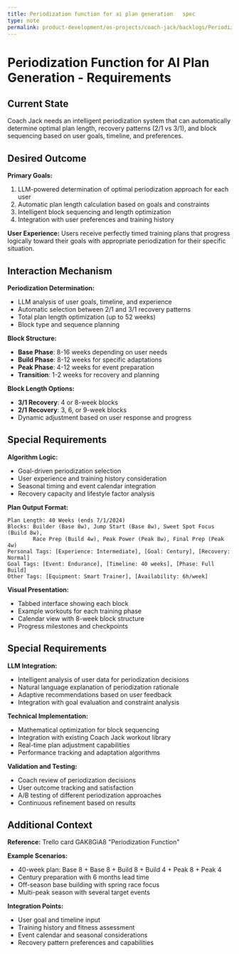 ```yaml
---
title: Periodization function for ai plan generation   spec
type: note
permalink: product-development/os-projects/coach-jack/backlogs/Periodization Function for AI Plan Generation - Spec
---
```


# Periodization Function for AI Plan Generation - Requirements

## Current State

Coach Jack needs an intelligent periodization system that can automatically determine optimal plan length, recovery patterns (2/1 vs 3/1), and block sequencing based on user goals, timeline, and preferences.

## Desired Outcome  

**Primary Goals:**
1. LLM-powered determination of optimal periodization approach for each user
2. Automatic plan length calculation based on goals and constraints  
3. Intelligent block sequencing and length optimization
4. Integration with user preferences and training history

**User Experience:** Users receive perfectly timed training plans that progress logically toward their goals with appropriate periodization for their specific situation.

## Interaction Mechanism

**Periodization Determination:**
- LLM analysis of user goals, timeline, and experience
- Automatic selection between 2/1 and 3/1 recovery patterns
- Total plan length optimization (up to 52 weeks)
- Block type and sequence planning

**Block Structure:**
- **Base Phase**: 8-16 weeks depending on user needs
- **Build Phase**: 8-12 weeks for specific adaptations  
- **Peak Phase**: 4-12 weeks for event preparation
- **Transition**: 1-2 weeks for recovery and planning

**Block Length Options:**
- **3/1 Recovery**: 4 or 8-week blocks
- **2/1 Recovery**: 3, 6, or 9-week blocks
- Dynamic adjustment based on user response and progress

## Special Requirements

**Algorithm Logic:**
- Goal-driven periodization selection
- User experience and training history consideration
- Seasonal timing and event calendar integration
- Recovery capacity and lifestyle factor analysis

**Plan Output Format:**
```
Plan Length: 40 Weeks (ends 7/1/2024)
Blocks: Builder (Base 8w), Jump Start (Base 8w), Sweet Spot Focus (Build 8w), 
        Race Prep (Build 4w), Peak Power (Peak 8w), Final Prep (Peak 4w)
Personal Tags: [Experience: Intermediate], [Goal: Century], [Recovery: Normal]
Goal Tags: [Event: Endurance], [Timeline: 40 weeks], [Phase: Full Build]
Other Tags: [Equipment: Smart Trainer], [Availability: 6h/week]
```

**Visual Presentation:**
- Tabbed interface showing each block
- Example workouts for each training phase
- Calendar view with 8-week block structure
- Progress milestones and checkpoints

## Special Requirements

**LLM Integration:**
- Intelligent analysis of user data for periodization decisions
- Natural language explanation of periodization rationale
- Adaptive recommendations based on user feedback
- Integration with goal evaluation and constraint analysis

**Technical Implementation:**
- Mathematical optimization for block sequencing
- Integration with existing Coach Jack workout library
- Real-time plan adjustment capabilities
- Performance tracking and adaptation algorithms

**Validation and Testing:**
- Coach review of periodization decisions
- User outcome tracking and satisfaction
- A/B testing of different periodization approaches
- Continuous refinement based on results

## Additional Context

**Reference:** Trello card GAK8GiA8 "Periodization Function"

**Example Scenarios:**
- 40-week plan: Base 8 + Base 8 + Build 8 + Build 4 + Peak 8 + Peak 4
- Century preparation with 6 months lead time
- Off-season base building with spring race focus
- Multi-peak season with several target events

**Integration Points:**
- User goal and timeline input
- Training history and fitness assessment
- Event calendar and seasonal considerations
- Recovery pattern preferences and capabilities